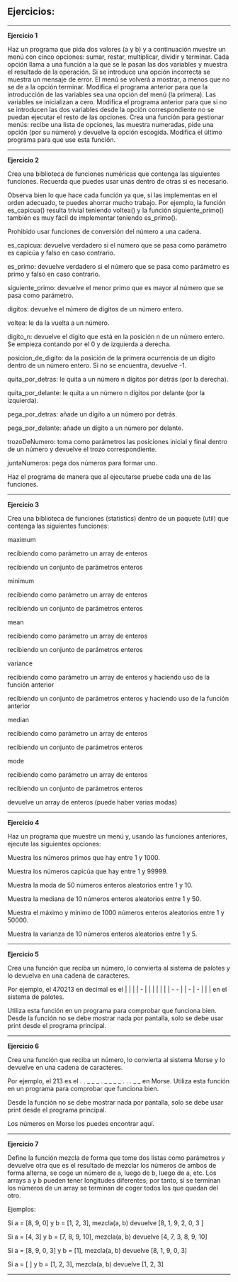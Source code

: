 <h2>Ejercicios:</h2>
<hr>

**Ejercicio 1**

Haz un programa que pida dos valores (a y b) y a continuación muestre un menú con cinco opciones: sumar, restar, multiplicar, dividir y terminar. Cada opción llama a una función a la que se le pasan las dos variables y muestra el resultado de la operación. Si se introduce una opción incorrecta se muestra un mensaje de error. El menú se volverá a mostrar, a menos que no se de a la opción terminar.
Modifica el programa anterior para que la introducción de las variables sea una opción del menú (la primera). Las variables se inicializan a cero.
Modifica el programa anterior para que si no se introducen las dos variables desde la opción correspondiente no se puedan ejecutar el resto de las opciones.
Crea una función para gestionar menús: recibe una lista de opciones, las muestra numeradas, pide una opción (por su número) y devuelve la opción escogida. Modifica el último programa para que use esta función. 

<hr>

**Ejercicio 2**

Crea una biblioteca de funciones numéricas que contenga las siguientes funciones. Recuerda que puedes usar unas dentro de otras si es necesario.

Observa bien lo que hace cada función ya que, si las implementas en el orden adecuado, te puedes ahorrar mucho trabajo. Por ejemplo, la función es_capicua() resulta trivial teniendo voltea() y la función siguiente_primo() también es muy fácil de implementar teniendo es_primo().

Prohibido usar funciones de conversión del número a una cadena.

es_capicua: devuelve verdadero si el número que se pasa como parámetro es capicúa y falso en caso contrario.

es_primo: devuelve verdadero si el número que se pasa como parámetro es primo y falso en caso contrario.

siguiente_primo: devuelve el menor primo que es mayor al número que se pasa como parámetro.

digitos: devuelve el número de dígitos de un número entero.

voltea: le da la vuelta a un número.

digito_n: devuelve el dígito que está en la posición n de un número entero. Se empieza contando por el 0 y de izquierda a derecha.

posicion_de_digito: da la posición de la primera ocurrencia de un dígito dentro de un número entero. Si no se encuentra, devuelve -1.

quita_por_detras: le quita a un número n dígitos por detrás (por la derecha).

quita_por_delante: le quita a un número n dígitos por delante (por la izquierda).

pega_por_detras: añade un dígito a un número por detrás.

pega_por_delante: añade un dígito a un número por delante.

trozoDeNumero: toma como parámetros las posiciones inicial y final dentro de un número y devuelve el trozo correspondiente.

juntaNumeros: pega dos números para formar uno.

Haz el programa de manera que al ejecutarse pruebe cada una de las funciones.

<hr>

**Ejercicio 3**

Crea una biblioteca de funciones (statistics) dentro de un paquete (util) que contenga las siguientes funciones:

maximum

recibiendo como parámetro un array de enteros

recibiendo un conjunto de parámetros enteros


minimum

recibiendo como parámetro un array de enteros 

recibiendo un conjunto de parámetros enteros


mean

recibiendo como parámetro un array de enteros 

recibiendo un conjunto de parámetros enteros


variance

recibiendo como parámetro un array de enteros y haciendo uso de la función anterior

recibiendo un conjunto de parámetros enteros y haciendo uso de la función anterior


median

recibiendo como parámetro un array de enteros 

recibiendo un conjunto de parámetros enteros


mode

recibiendo como parámetro un array de enteros 

recibiendo un conjunto de parámetros enteros

devuelve un array de enteros (puede haber varias modas)
<hr>

**Ejercicio 4**

Haz un programa que muestre un menú y, usando las funciones anteriores, ejecute las siguientes opciones:

Muestra los números primos que hay entre 1 y 1000.

Muestra los números capicúa que hay entre 1 y 99999.

Muestra la moda de 50 números enteros aleatorios entre 1 y 10.

Muestra la mediana de 10 números enteros aleatorios entre 1 y 50.

Muestra el máximo y mínimo de 1000 números enteros aleatorios entre 1 y 50000.

Muestra la varianza de 10 números enteros aleatorios entre 1 y 5.
<hr>

**Ejercicio 5**

Crea una función que reciba un número, lo convierta al sistema de palotes y lo devuelva en una cadena de caracteres. 

Por ejemplo, el 470213 en decimal es el | | | | - | | | | | | | - - | | - | - | | | en el sistema de palotes. 

Utiliza esta función en un programa para comprobar que funciona bien. Desde la función no se debe mostrar nada por pantalla, solo se debe usar print desde el programa principal.
<hr>

**Ejercicio 6**

Crea una función que reciba un número, lo convierta al sistema Morse y lo devuelve en una cadena de caracteres. 

Por ejemplo, el 213 es el . . _ _ _ . _ _ _ _ . . . _ _ en Morse. Utiliza esta función en un programa para comprobar que funciona bien.

Desde la función no se debe mostrar nada por pantalla, solo se debe usar print desde el programa principal.

Los números en Morse los puedes encontrar aquí.
<hr>

**Ejercicio 7**

Define la función mezcla de forma que tome dos listas como parámetros y devuelve otra que es el resultado de mezclar los números de ambos de forma alterna, se coge un número de a, luego de b, luego de a, etc. Los arrays a y b pueden tener longitudes diferentes; por tanto, si se terminan los números de un array se terminan de coger todos los que quedan del otro.

Ejemplos:

Si a = [8, 9, 0] y b = [1, 2, 3], mezcla(a, b) devuelve [8, 1, 9, 2, 0, 3 ]

Si a = [4, 3] y b = [7, 8, 9, 10], mezcla(a, b) devuelve [4, 7, 3, 8, 9, 10]

Si a = [8, 9, 0, 3] y b = [1], mezcla(a, b) devuelve [8, 1, 9, 0, 3]

Si a = [ ] y b = [1, 2, 3], mezcla(a, b) devuelve [1, 2, 3]
<hr>